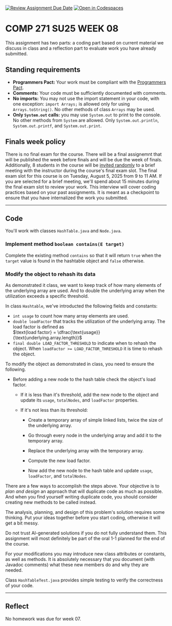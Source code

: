 [![Review Assignment Due Date](https://classroom.github.com/assets/deadline-readme-button-22041afd0340ce965d47ae6ef1cefeee28c7c493a6346c4f15d667ab976d596c.svg)](https://classroom.github.com/a/47r_Cu5q)
[![Open in Codespaces](https://classroom.github.com/assets/launch-codespace-2972f46106e565e64193e422d61a12cf1da4916b45550586e14ef0a7c637dd04.svg)](https://classroom.github.com/open-in-codespaces?assignment_repo_id=19962353)
# COMP 271 SU25 WEEK 08

This assignment has two parts: a coding part based on current material we discuss in class and a reflection part to evaluate work you have already submitted.


## Standing requirements

* **Programmers Pact:** Your work must be compliant with the [Programmers Pact](./ProgrammerPact.pdf). 
* **Comments:** Your code must be sufficiently documented with comments.
* **No imports:** You may not use the import statement in your code, with one exception: `import Arrays;` is allowed only for using `Arrays.toString()`. No other methods of class `Arrays` may be used.
* **Only `System.out` calls:** you may use `System.out` to print to the console. No other methods from `System` are allowed. Only `System.out.println`, `System.out.printf`, and `System.out.print`. 


## Finals week policy

There is no final exam for the course. There will be a final assignemnt that will be published the week before finals and will be due the week of finals. Additionally, 8 students in the course will be [invited randomly](https://github.com/lgreco/random-selection-final-oral) to a brief meeting with the instructor during the course's final exam slot. The final exam slot for this course is on Tuesday, August 5, 2025 from 9 to 11 AM. If you are selected for a brief meeting, we'll spend about 15 minutes during the final exam slot to review your work. This interview will cover coding practices based on your past assignments. It is meant as a checkpoint to ensure that you have internalized the work you submitted.

---


## Code

You'll work with classes `HashTable.java` and `Node.java`.


### Implement method `boolean contains(E target)`

Complete the existing method `contains` so that it will return `true` when the `target` value is found in the hashtable object and `false` otherwise.


### Modify the object to rehash its data

As demonstrated it class, we want to keep track of how many elements of the underlying array are used. And to double the underlying array when the utilization exceeds a specific threshold.

In class `Hashtable`, we've introducted the following fields and constants:

* `int usage` to count how many array elements are used. 
* `double loadFactor` that tracks the utilization of the underlying array. The load factor is defined as<br/> $\text{load factor} = \dfrac{\text{usage}}{\text{underlying.array.length}}$<br/>
* `final double LOAD_FACTOR_THRESHOLD` to indicate when to rehash the object. When `loadFactor >= LOAD_FACTOR_THRESHOLD` it is time to rehash the object.

To modify the object as demonstrated in class, you need to ensure the following.

* Before adding a new node to the hash table check the object's load factor. 

  * If it is less than it's threshold, add the new node to the object and update its `usage`, `totalNodes`, and `loadFactor` properties.

  * If it's not less than its threshold:

    * Create a temporary array of simple linked lists, twice the size of the underlying array.

    * Go through every node in the underlying array and add it to the temporary array.

    * Replace the underlying array with the temporary array.

    * Compute the new load factor.

    * Now add the new node to the hash table and update `usage`, `loadFactor`, and `totalNodes`.

There are a few ways to accomplish the steps above. Your objective is to *plan and design* an approach that will duplicate code as much as possible. And when you find yourself writing duplicate code, you should consider creating new methods to be called instead.

The analysis, planning, and design of this problem's solution requires some thinking. Put your ideas together before you start coding, otherwise it will get a bit messy.

Do not trust AI-generated solutions if you do not fully understand them. This assignment will most definitely be part of the oral 1-1 planned for the end of the course.

For your modifications you may introduce new class attributes or constants, as well as methods. It is absolutely necessary that you document (with Javadoc comments) what these new members do and why they are needed.

Class `HashTableTest.java` provides simple testing to verify the correctness of your code.

---

## Reflect

No homework was due for week 07.
